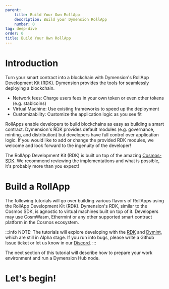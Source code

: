 ```yaml
---
parent:
    title: Build Your Own RollApp
    description: Build your Dymension RollApp
    number: 0
tag: deep-dive
order: 0
title: Build Your Own RollApp
---
```


# Introduction

Turn your smart contract into a blockchain with Dymension's RollApp Development Kit (RDK). Dymension provides the tools for seamlessly deploying a blockchain.

-   Network fees: Charge users fees in your own token or even other tokens (e.g. stablcoins)
-   Virtual Machine: Use existing frameworks to speed up the deployment
-   Customizability: Customize the application logic as you see fit

RollApps enable developers to build blockchains as easy as building a smart contract. Dymension's RDK provides default modules (e.g. governance, minting, and distribution) but developers have full control over application logic. If you would like to add or change the provided RDK modules, we welcome and look forward to the ingenuity of the developer!

The RollApp Development Kit (RDK) is built on top of the amazing [Cosmos-SDK](https://docs.cosmos.network/main). We recommend reviewing the implementations and what is possible, it's probably more than you expect!

# Build a RollApp

The following tutorials will go over building various flavors of RollApps using the RollApp Development Kit (RDK). Dymension's RDK, similar to the Cosmos SDK, is agnostic to virtual machines built on top of it. Developers may use CosmWasm, Ethermint or any other supported smart contract platform in the Cosmos ecosystem.

:::info NOTE:
The tutorials will explore developing with the [RDK](https://github.com/dymensionxyz/rdk) and [Dymint](https://github.com/dymensionxyz/dymint), which are still in Alpha stage. If you run into bugs, please write a Github Issue ticket or let us know in our [Discord](http://discord.gg/dymension).
:::

The next section of this tutorial will describe how to prepare your work environment and run a Dymension Hub node.

# Let's begin!
